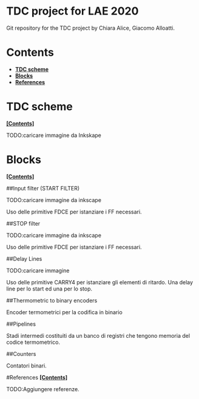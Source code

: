 # TDC project for LAE 2020

Git repository for the TDC project by Chiara Alice, Giacomo Alloatti.

# Contents

* [**TDC scheme**](#TDC-scheme)
* [**Blocks**](#Blocks)
* [**References**](#References)

# TDC scheme
[**[Contents]**](#contents)

TODO:caricare immagine da Inkskape

# Blocks
[**[Contents]**](#contents)

##Input filter (START FILTER)

TODO:caricare immagine da inkscape

Uso delle primitive FDCE per istanziare i FF necessari.

##STOP filter

TODO:caricare immagine da inkscape

Uso delle primitive FDCE per istanziare i FF necessari.

##Delay Lines

TODO:caricare immagine

Uso delle primitive CARRY4 per istanziare gli elementi di ritardo. Una delay line per lo start ed una per lo stop.

##Thermometric to binary encoders

Encoder termometrici per la codifica in binario

##Pipelines

Stadi intermedi costituiti da un banco di registri che tengono memoria del codice termometrico.

##Counters

Contatori binari.

#References
[**[Contents]**](#contents)

TODO:Aggiungere referenze.






